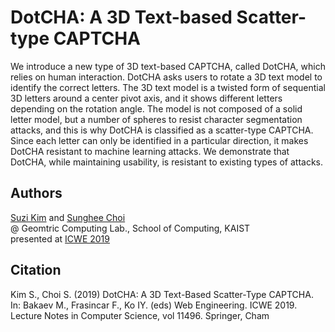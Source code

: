 # DotCHA: A 3D Text-based Scatter-type CAPTCHA
We introduce a new type of 3D text-based CAPTCHA, called DotCHA, which relies on human interaction. DotCHA asks users to rotate a 3D text model to identify the correct letters. The 3D text model is a twisted form of sequential 3D letters around a center pivot axis, and it shows different letters depending on the rotation angle. The model is not composed of a solid letter model, but a number of spheres to resist character segmentation attacks, and this is why DotCHA is classified as a scatter-type CAPTCHA. Since each letter can only be identified in a particular direction, it makes DotCHA resistant to machine learning attacks. We demonstrate that DotCHA, while maintaining usability, is resistant to existing types of attacks.

## Authors
[Suzi Kim](https://www.kimsuzi.com/cv) and [Sunghee Choi](https://sites.google.com/view/kaist-gclab/members/professor)  
@ Geomtric Computing Lab., School of Computing, KAIST  
presented at [ICWE 2019](https://icwe2019.webengineering.org)

## Citation
Kim S., Choi S. (2019) DotCHA: A 3D Text-Based Scatter-Type CAPTCHA. In: Bakaev M., Frasincar F., Ko IY. (eds) Web Engineering. ICWE 2019. Lecture Notes in Computer Science, vol 11496. Springer, Cham
